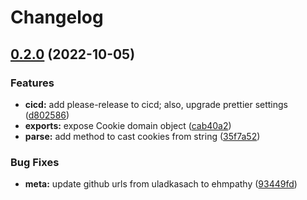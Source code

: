 # Changelog

## [0.2.0](https://www.github.com/ehmpathy/simple-cookie-client/compare/v0.1.2...v0.2.0) (2022-10-05)


### Features

* **cicd:** add please-release to cicd; also, upgrade prettier settings ([d802586](https://www.github.com/ehmpathy/simple-cookie-client/commit/d802586ffc47f17761bf0cc87a682c241520e27c))
* **exports:** expose Cookie domain object ([cab40a2](https://www.github.com/ehmpathy/simple-cookie-client/commit/cab40a21299e29180b6924dca69b5d4f970cd830))
* **parse:** add method to cast cookies from string ([35f7a52](https://www.github.com/ehmpathy/simple-cookie-client/commit/35f7a528b9ae27b97db996a2350cd12e80776854))


### Bug Fixes

* **meta:** update github urls from uladkasach to ehmpathy ([93449fd](https://www.github.com/ehmpathy/simple-cookie-client/commit/93449fd32e7a45dcc7d645b2a7438542da6940ea))

